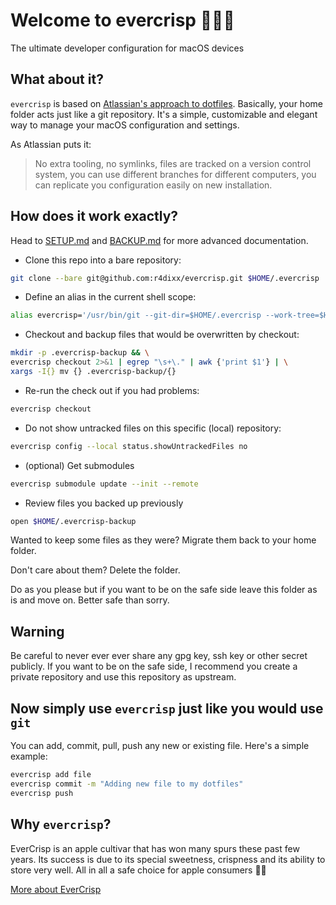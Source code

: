 # Welcome to evercrisp 👨‍💻🚀

The ultimate developer configuration for macOS devices

## What about it?

`evercrisp` is based on [Atlassian's approach to dotfiles](https://www.atlassian.com/git/tutorials/dotfiles). Basically, your home folder acts just like a git repository. It's a simple, customizable and elegant way to manage your macOS configuration and settings.

As Atlassian puts it:

> No extra tooling, no symlinks, files are tracked on a version control system, you can use different branches for different computers, you can replicate you configuration easily on new installation.

## How does it work exactly? 

Head to [SETUP.md](SETUP.md) and [BACKUP.md](BACKUP.md) for more advanced documentation.

- Clone this repo into a bare repository:  
```sh
git clone --bare git@github.com:r4dixx/evercrisp.git $HOME/.evercrisp
```

- Define an alias in the current shell scope:  
```sh
alias evercrisp='/usr/bin/git --git-dir=$HOME/.evercrisp --work-tree=$HOME'
```

- Checkout and backup files that would be overwritten by checkout:  
```sh
mkdir -p .evercrisp-backup && \
evercrisp checkout 2>&1 | egrep "\s+\." | awk {'print $1'} | \
xargs -I{} mv {} .evercrisp-backup/{}
```
    
- Re-run the check out if you had problems:  
```sh
evercrisp checkout
```
  
- Do not show untracked files on this specific (local) repository:  
```sh
evercrisp config --local status.showUntrackedFiles no
```

- (optional) Get submodules
```sh
evercrisp submodule update --init --remote
```

- Review files you backed up previously  
```sh
open $HOME/.evercrisp-backup
```

Wanted to keep some files as they were? Migrate them back to your home folder. 

Don't care about them? Delete the folder. 

Do as you please but if you want to be on the safe side leave this folder as is and move on. Better safe than sorry.

## Warning

Be careful to never ever ever share any gpg key, ssh key or other secret publicly. If you want to be on the safe side, I recommend you create a private repository and use this repository as upstream.

## Now simply use `evercrisp` just like you would use `git`

 You can add, commit, pull, push any new or existing file. Here's a simple example:

```sh
evercrisp add file
evercrisp commit -m "Adding new file to my dotfiles"
evercrisp push
```

## Why `evercrisp`?

EverCrisp is an apple cultivar that has won many spurs these past few years. Its success is due to its special sweetness, crispness and its ability to store very well. All in all a safe choice for apple consumers 🍎😋

[More about EverCrisp](https://en.wikipedia.org/wiki/EverCrisp)

